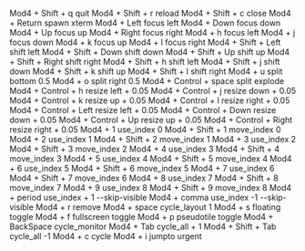 Mod4 + Shift + q	quit
Mod4 + Shift + r	reload
Mod4 + Shift + c	close
Mod4 + Return		spawn xterm
Mod4 + Left		focus left
Mod4 + Down		focus down
Mod4 + Up		focus up
Mod4 + Right		focus right
Mod4 + h		focus left
Mod4 + j		focus down
Mod4 + k		focus up
Mod4 + l		focus right
Mod4 + Shift + Left	shift left
Mod4 + Shift + Down	shift down
Mod4 + Shift + Up	shift up
Mod4 + Shift + Right	shift right
Mod4 + Shift + h	shift left
Mod4 + Shift + j	shift down
Mod4 + Shift + k	shift up
Mod4 + Shift + l	shift right
Mod4 + u		split bottom 0.5
Mod4 + o		split right 0.5
Mod4 + Control + space	split explode
Mod4 + Control + h	resize	left + 0.05
Mod4 + Control + j	resize	down + 0.05
Mod4 + Control + k	resize	up + 0.05
Mod4 + Control + l	resize	right + 0.05
Mod4 + Control + Left	resize	left + 0.05
Mod4 + Control + Down	resize	down + 0.05
Mod4 + Control + Up	resize	up + 0.05
Mod4 + Control + Right	resize	right + 0.05
Mod4 + 1		use_index 0
Mod4 + Shift + 1	move_index 0
Mod4 + 2		use_index 1
Mod4 + Shift + 2	move_index 1
Mod4 + 3		use_index 2
Mod4 + Shift + 3	move_index 2
Mod4 + 4		use_index 3
Mod4 + Shift + 4	move_index 3
Mod4 + 5		use_index 4
Mod4 + Shift + 5	move_index 4
Mod4 + 6		use_index 5
Mod4 + Shift + 6	move_index 5
Mod4 + 7		use_index 6
Mod4 + Shift + 7	move_index 6
Mod4 + 8		use_index 7
Mod4 + Shift + 8	move_index 7
Mod4 + 9		use_index 8
Mod4 + Shift + 9	move_index 8
Mod4 + period		use_index + 1 --skip-visible
Mod4 + comma		use_index -1 --skip-visible
Mod4 + r		remove
Mod4 + space		cycle_layout 1
Mod4 + s		floating toggle
Mod4 + f		fullscreen toggle
Mod4 + p		pseudotile toggle
Mod4 + BackSpace	cycle_monitor
Mod4 + Tab		cycle_all + 1
Mod4 + Shift + Tab	cycle_all -1
Mod4 + c		cycle
Mod4 + i		jumpto urgent
